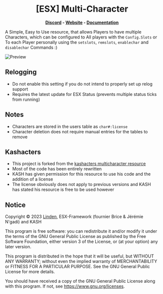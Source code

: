 <h1 align='center'>[ESX] Multi-Character</a></h1><p align='center'><b><a href='https://discord.esx-framework.org/'>Discord</a> - <a href='https://esx-framework.org/'>Website</a> - <a href='https://docs.esx-framework.org/legacy/installation'>Documentation</a></b></h5>

A Simple, Easy to Use resource, that allows Players to have multiple Characters, which can be configured to All players
with the `Config.Slots` or To each Player personally using the `setslots`, `remslots`, `enablechar` and `disablechar`
Commands :)

![Preview](https://i.imgur.com/iAlNnM8.png)

## Relogging

-   Do not enable this setting if you do not intend to properly set up relog support
-   Requires the latest update for ESX Status (prevents multiple status ticks from running)

## Notes

-   Characters are stored in the users table as `char#:license`
-   Character deletion does not require manual entries for the tables to remove

## Kashacters

-   This project is forked from the [kashacters multicharacter resource](https://github.com/FiveEYZ/esx_kashacter)
-   Most of the code has been entirely rewritten
-   KASH has given permission for this resource to use his code and the addition of a license
-   The license obviously does not apply to previous versions and KASH has stated his resource is free to be used
    however

## Notice

Copyright © 2023 [Linden](https://github.com/thelindat/), ESX-Framework (fournier Brice & Jérémie N'gadi) and KASH

This program is free software: you can redistribute it and/or modify it under the terms of the GNU General Public
License as published by the Free Software Foundation, either version 3 of the License, or (at your option) any later
version.

This program is distributed in the hope that it will be useful, but WITHOUT ANY WARRANTY; without even the implied
warranty of MERCHANTABILITY or FITNESS FOR A PARTICULAR PURPOSE. See the GNU General Public License for more details.

You should have received a copy of the GNU General Public License along with this program. If not, see
<https://www.gnu.org/licenses>.

